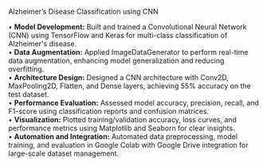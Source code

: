 Alzheimer’s Disease Classification using CNN  

• **Model Development:** Built and trained a Convolutional Neural Network (CNN) using TensorFlow and Keras for multi-class classification of Alzheimer's disease.  
• **Data Augmentation:** Applied ImageDataGenerator to perform real-time data augmentation, enhancing model generalization and reducing overfitting.  
• **Architecture Design:** Designed a CNN architecture with Conv2D, MaxPooling2D, Flatten, and Dense layers, achieving 55% accuracy on the test dataset.  
• **Performance Evaluation:** Assessed model accuracy, precision, recall, and F1-score using classification reports and confusion matrices.  
• **Visualization:** Plotted training/validation accuracy, loss curves, and performance metrics using Matplotlib and Seaborn for clear insights.  
• **Automation and Integration:** Automated data preprocessing, model training, and evaluation in Google Colab with Google Drive integration for large-scale dataset management.
